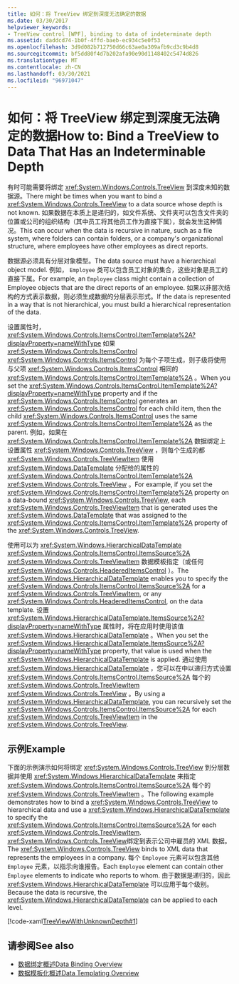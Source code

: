 ```yaml
---
title: 如何：将 TreeView 绑定到深度无法确定的数据
ms.date: 03/30/2017
helpviewer_keywords:
- TreeView control [WPF], binding to data of indeterminate depth
ms.assetid: daddcd74-1b0f-4ffd-baeb-ec934c5e0f53
ms.openlocfilehash: 3d9d082b712750d66c63ae0a309afb9cd3c9b4d8
ms.sourcegitcommit: bf5dd80f4d7b202afa90e90d1148402c5474d826
ms.translationtype: MT
ms.contentlocale: zh-CN
ms.lasthandoff: 03/30/2021
ms.locfileid: "96971047"
---
```

# <a name="how-to-bind-a-treeview-to-data-that-has-an-indeterminable-depth"></a><span data-ttu-id="978fa-102">如何：将 TreeView 绑定到深度无法确定的数据</span><span class="sxs-lookup"><span data-stu-id="978fa-102">How to: Bind a TreeView to Data That Has an Indeterminable Depth</span></span>
<span data-ttu-id="978fa-103">有时可能需要将绑定 <xref:System.Windows.Controls.TreeView> 到深度未知的数据源。</span><span class="sxs-lookup"><span data-stu-id="978fa-103">There might be times when you want to bind a <xref:System.Windows.Controls.TreeView> to a data source whose depth is not known.</span></span>  <span data-ttu-id="978fa-104">如果数据在本质上是递归的，如文件系统、文件夹可以包含文件夹的位置或公司的组织结构（其中员工将其他员工作为直接下属），就会发生这种情况。</span><span class="sxs-lookup"><span data-stu-id="978fa-104">This can occur when the data is recursive in nature, such as a file system, where folders can contain folders, or a company's organizational structure, where employees have other employees as direct reports.</span></span>  
  
 <span data-ttu-id="978fa-105">数据源必须具有分层对象模型。</span><span class="sxs-lookup"><span data-stu-id="978fa-105">The data source must have a hierarchical object model.</span></span> <span data-ttu-id="978fa-106">例如， `Employee` 类可以包含员工对象的集合，这些对象是员工的直接下属。</span><span class="sxs-lookup"><span data-stu-id="978fa-106">For example, an `Employee` class might contain a collection of Employee objects that are the direct reports of an employee.</span></span> <span data-ttu-id="978fa-107">如果以非层次结构的方式表示数据，则必须生成数据的分层表示形式。</span><span class="sxs-lookup"><span data-stu-id="978fa-107">If the data is represented in a way that is not hierarchical, you must build a hierarchical representation of the data.</span></span>  
  
 <span data-ttu-id="978fa-108">设置属性时， <xref:System.Windows.Controls.ItemsControl.ItemTemplate%2A?displayProperty=nameWithType> 如果 <xref:System.Windows.Controls.ItemsControl> <xref:System.Windows.Controls.ItemsControl> 为每个子项生成，则子级将使用与父项 <xref:System.Windows.Controls.ItemsControl> 相同的 <xref:System.Windows.Controls.ItemsControl.ItemTemplate%2A> 。</span><span class="sxs-lookup"><span data-stu-id="978fa-108">When you set the <xref:System.Windows.Controls.ItemsControl.ItemTemplate%2A?displayProperty=nameWithType> property and if the <xref:System.Windows.Controls.ItemsControl> generates an <xref:System.Windows.Controls.ItemsControl> for each child item, then the child <xref:System.Windows.Controls.ItemsControl> uses the same <xref:System.Windows.Controls.ItemsControl.ItemTemplate%2A> as the parent.</span></span> <span data-ttu-id="978fa-109">例如，如果在 <xref:System.Windows.Controls.ItemsControl.ItemTemplate%2A> 数据绑定上设置属性 <xref:System.Windows.Controls.TreeView> ，则每个生成的都 <xref:System.Windows.Controls.TreeViewItem> 使用 <xref:System.Windows.DataTemplate> 分配给的属性的 <xref:System.Windows.Controls.ItemsControl.ItemTemplate%2A> <xref:System.Windows.Controls.TreeView> 。</span><span class="sxs-lookup"><span data-stu-id="978fa-109">For example, if you set the <xref:System.Windows.Controls.ItemsControl.ItemTemplate%2A> property on a data-bound <xref:System.Windows.Controls.TreeView>, each <xref:System.Windows.Controls.TreeViewItem> that is generated uses the <xref:System.Windows.DataTemplate> that was assigned to the <xref:System.Windows.Controls.ItemsControl.ItemTemplate%2A> property of the <xref:System.Windows.Controls.TreeView>.</span></span>  
  
 <span data-ttu-id="978fa-110">使用可以为 <xref:System.Windows.HierarchicalDataTemplate> <xref:System.Windows.Controls.ItemsControl.ItemsSource%2A> <xref:System.Windows.Controls.TreeViewItem> 数据模板指定（或任何 <xref:System.Windows.Controls.HeaderedItemsControl> ）。</span><span class="sxs-lookup"><span data-stu-id="978fa-110">The <xref:System.Windows.HierarchicalDataTemplate> enables you to specify the <xref:System.Windows.Controls.ItemsControl.ItemsSource%2A> for a <xref:System.Windows.Controls.TreeViewItem>, or any <xref:System.Windows.Controls.HeaderedItemsControl>, on the data template.</span></span> <span data-ttu-id="978fa-111">设置 <xref:System.Windows.HierarchicalDataTemplate.ItemsSource%2A?displayProperty=nameWithType> 属性时，将在应用时使用该值 <xref:System.Windows.HierarchicalDataTemplate> 。</span><span class="sxs-lookup"><span data-stu-id="978fa-111">When you set the <xref:System.Windows.HierarchicalDataTemplate.ItemsSource%2A?displayProperty=nameWithType> property, that value is used when the <xref:System.Windows.HierarchicalDataTemplate> is applied.</span></span> <span data-ttu-id="978fa-112">通过使用 <xref:System.Windows.HierarchicalDataTemplate> ，您可以在中以递归方式设置 <xref:System.Windows.Controls.ItemsControl.ItemsSource%2A> 每个的 <xref:System.Windows.Controls.TreeViewItem> <xref:System.Windows.Controls.TreeView> 。</span><span class="sxs-lookup"><span data-stu-id="978fa-112">By using a <xref:System.Windows.HierarchicalDataTemplate>, you can recursively set the <xref:System.Windows.Controls.ItemsControl.ItemsSource%2A> for each <xref:System.Windows.Controls.TreeViewItem> in the <xref:System.Windows.Controls.TreeView>.</span></span>  
  
## <a name="example"></a><span data-ttu-id="978fa-113">示例</span><span class="sxs-lookup"><span data-stu-id="978fa-113">Example</span></span>  
 <span data-ttu-id="978fa-114">下面的示例演示如何将绑定 <xref:System.Windows.Controls.TreeView> 到分层数据并使用 <xref:System.Windows.HierarchicalDataTemplate> 来指定 <xref:System.Windows.Controls.ItemsControl.ItemsSource%2A> 每个的 <xref:System.Windows.Controls.TreeViewItem> 。</span><span class="sxs-lookup"><span data-stu-id="978fa-114">The following example demonstrates how to bind a <xref:System.Windows.Controls.TreeView> to hierarchical data and use a <xref:System.Windows.HierarchicalDataTemplate> to specify the <xref:System.Windows.Controls.ItemsControl.ItemsSource%2A> for each <xref:System.Windows.Controls.TreeViewItem>.</span></span>  <span data-ttu-id="978fa-115"><xref:System.Windows.Controls.TreeView>绑定到表示公司中雇员的 XML 数据。</span><span class="sxs-lookup"><span data-stu-id="978fa-115">The <xref:System.Windows.Controls.TreeView> binds to XML data that represents the employees in a company.</span></span>  <span data-ttu-id="978fa-116">每个 `Employee` 元素可以包含其他 `Employee` 元素，以指示向谁报告。</span><span class="sxs-lookup"><span data-stu-id="978fa-116">Each `Employee` element can contain other `Employee` elements to indicate who reports to whom.</span></span> <span data-ttu-id="978fa-117">由于数据是递归的，因此 <xref:System.Windows.HierarchicalDataTemplate> 可以应用于每个级别。</span><span class="sxs-lookup"><span data-stu-id="978fa-117">Because the data is recursive, the <xref:System.Windows.HierarchicalDataTemplate> can be applied to each level.</span></span>  
  
 [!code-xaml[TreeViewWithUnknownDepth#1](~/samples/snippets/csharp/VS_Snippets_Wpf/TreeViewWithUnknownDepth/CS/Window1.xaml#1)]  
  
## <a name="see-also"></a><span data-ttu-id="978fa-118">请参阅</span><span class="sxs-lookup"><span data-stu-id="978fa-118">See also</span></span>

- [<span data-ttu-id="978fa-119">数据绑定概述</span><span class="sxs-lookup"><span data-stu-id="978fa-119">Data Binding Overview</span></span>](/dotnet/desktop-wpf/data/data-binding-overview)
- [<span data-ttu-id="978fa-120">数据模板化概述</span><span class="sxs-lookup"><span data-stu-id="978fa-120">Data Templating Overview</span></span>](../data/data-templating-overview.md)
